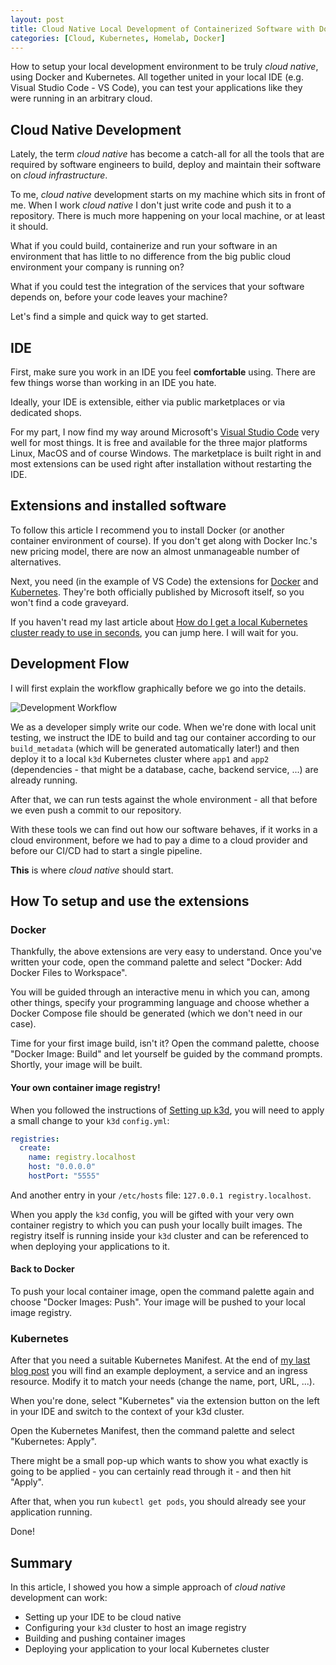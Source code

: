 ```yaml
---
layout: post
title: Cloud Native Local Development of Containerized Software with Docker and Kubernetes
categories: [Cloud, Kubernetes, Homelab, Docker]
---
```


How to setup your local development environment to be truly _cloud native_, using Docker and Kubernetes. All together united in your local IDE (e.g. Visual Studio Code - VS Code), you can test your applications like they were running in an arbitrary cloud.

## Cloud Native Development

Lately, the term _cloud native_ has become a catch-all for all the tools that are required by software engineers to build, deploy and maintain their software on _cloud infrastructure_.

To me, _cloud native_ development starts on my machine which sits in front of me. When I work _cloud native_ I don't just write code and push it to a repository. There is much more happening on your local machine, or at least it should.

What if you could build, containerize and run your software in an environment that has little to no difference from the big public cloud environment your company is running on?

What if you could test the integration of the services that your software depends on, before your code leaves your machine?

Let's find a simple and quick way to get started.

## IDE

First, make sure you work in an IDE you feel **comfortable** using. There are few things worse than working in an IDE you hate.

Ideally, your IDE is extensible, either via public marketplaces or via dedicated shops.

For my part, I now find my way around Microsoft's [Visual Studio Code](https://code.visualstudio.com/download) very well for most things. It is free and available for the three major platforms Linux, MacOS and of course Windows. The marketplace is built right in and most extensions can be used right after installation without restarting the IDE.

## Extensions and installed software

To follow this article I recommend you to install Docker (or another container environment of course). If you don't get along with Docker Inc.'s new pricing model, there are now an almost unmanageable number of alternatives.

Next, you need (in the example of VS Code) the extensions for [Docker](https://marketplace.visualstudio.com/items?itemName=ms-azuretools.vscode-docker) and [Kubernetes](https://marketplace.visualstudio.com/items?itemName=ms-kubernetes-tools.vscode-kubernetes-tools). They're both officially published by Microsoft itself, so you won't find a code graveyard.

If you haven't read my last article about [How do I get a local Kubernetes cluster ready to use in seconds](https://torbentechblog.com/k3d-up-and-running-tutorial-linux/), you can jump here. I will wait for you.

## Development Flow

I will first explain the workflow graphically before we go into the details.

![Development Workflow](https://www.plantuml.com/plantuml/png/PO-nJiD038PtFuKtfaPAkZ6W3Z3m59Kvkwt5vIvoV210VNToEQcXmjl_-RDb7sOdyp96U8XoSlICfkUB8wj9SCq9A7WsPFcGc2Sn26IynUD8uQ99y0TmgH1pONpVposlHMT9ZZHD_NyqhEWA6tnzVcd9N4yK7D-AHZwEuiJaTDyBcGMkSBi6TxkdkW4ViU_mqzIbEVTB_cX3XoR4g6bsA-l7CzHMLUheukoxlbs1b7Y1oKcJc7xBpQmVLt50bYdchys2WoGkO_m5)

We as a developer simply write our code. When we're done with local unit testing, we instruct the IDE to build and tag our container according to our `build_metadata` (which will be generated automatically later!) and then deploy it to a local `k3d` Kubernetes cluster where `app1` and `app2` (dependencies - that might be a database, cache, backend service, ...) are already running.

After that, we can run tests against the whole environment - all that before we even push a commit to our repository.

With these tools we can find out how our software behaves, if it works in a cloud environment, before we had to pay a dime to a cloud provider and before our CI/CD had to start a single pipeline.

**This** is where _cloud native_ should start.

## How To setup and use the extensions

### Docker

Thankfully, the above extensions are very easy to understand. Once you've written your code, open the command palette and select "Docker: Add Docker Files to Workspace".

You will be guided through an interactive menu in which you can, among other things, specify your programming language and choose whether a Docker Compose file should be generated (which we don't need in our case).

Time for your first image build, isn't it? Open the command palette, choose "Docker Image: Build" and let yourself be guided by the command prompts. Shortly, your image will be built.

#### Your own container image registry!

When you followed the instructions of [Setting up k3d](https://torbentechblog.com/k3d-up-and-running-tutorial-linux/), you will need to apply a small change to your `k3d` `config.yml`:

```yaml
registries:
  create:
    name: registry.localhost
    host: "0.0.0.0"
    hostPort: "5555"
```

And another entry in your `/etc/hosts` file: `127.0.0.1 registry.localhost`.

When you apply the `k3d` config, you will be gifted with your very own container registry to which you can push your locally built images. The registry itself is running inside your `k3d` cluster and can be referenced to when deploying your applications to it.

#### Back to Docker

To push your local container image, open the command palette again and choose "Docker Images: Push". Your image will be pushed to your local image registry.

### Kubernetes

After that you need a suitable Kubernetes Manifest. At the end of [my last blog post](https://torbentechblog.com/k3d-up-and-running-tutorial-linux/) you will find an example deployment, a service and an ingress resource. Modify it to match your needs (change the name, port, URL, ...).

When you're done, select "Kubernetes" via the extension button on the left in your IDE and switch to the context of your k3d cluster.

Open the Kubernetes Manifest, then the command palette and select "Kubernetes: Apply".

There might be a small pop-up which wants to show you what exactly is going to be applied - you can certainly read through it - and then hit "Apply".

After that, when you run `kubectl get pods`, you should already see your application running.

Done!

## Summary

In this article, I showed you how a simple approach of _cloud native_ development can work:

- Setting up your IDE to be cloud native
- Configuring your `k3d` cluster to host an image registry
- Building and pushing container images
- Deploying your application to your local Kubernetes cluster

